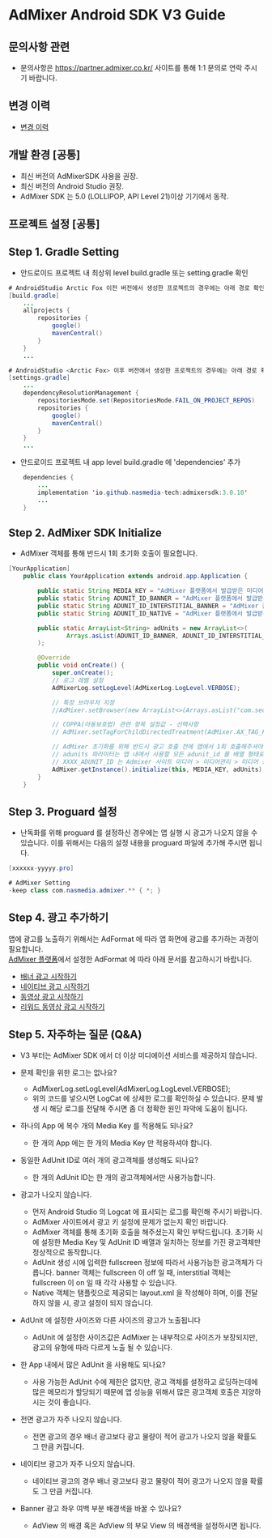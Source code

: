 # AdMixer Android SDK V3 Guide

## 문의사항 관련

- 문의사항은 https://partner.admixer.co.kr/ 사이트를 통해 1:1 문의로 연락 주시기 바랍니다.

## 변경 이력

- [변경 이력](HISTORY.md)

## 개발 환경 [공통]

- 최신 버전의 AdMixerSDK 사용을 권장.
- 최신 버전의 Android Studio 권장.
- AdMixer SDK 는 5.0 (LOLLIPOP, API Level 21)이상 기기에서 동작.

## 프로젝트 설정 [공통]

## Step 1. Gradle Setting

- 안드로이드 프로젝트 내 최상위 level build.gradle 또는 setting.gradle 확인

```java
# AndroidStudio Arctic Fox 이전 버전에서 생성한 프로젝트의 경우에는 아래 경로 확인.
[build.gradle]
    ...
    allprojects {
        repositories {
            google()
            mavenCentral()
        }
    }
    ...

# AndroidStudio <Arctic Fox> 이후 버전에서 생성한 프로젝트의 경우에는 아래 경로 확인.
[settings.gradle]
    ...
    dependencyResolutionManagement {
        repositoriesMode.set(RepositoriesMode.FAIL_ON_PROJECT_REPOS)
        repositories {
            google()
            mavenCentral()
        }
    }
    ...
```

- 안드로이드 프로젝트 내 app level build.gradle 에 'dependencies' 추가

```java
    dependencies {
        ...
        implementation 'io.github.nasmedia-tech:admixersdk:3.0.10'
        ...
    }
```

## Step 2. AdMixer SDK Initialize

- AdMixer 객체를 통해 반드시 1회 초기화 호출이 필요합니다.

```java
[YourApplication]
    public class YourApplication extends android.app.Application {

        public static String MEDIA_KEY = "AdMixer 플랫폼에서 발급받은 미디어 키";
        public static String ADUNIT_ID_BANNER = "AdMixer 플랫폼에서 발급받은 배너 ADUNIT_ID";
        public static String ADUNIT_ID_INTERSTITIAL_BANNER = "AdMixer 플랫폼에서 발급받은 전면 배너 ADUNIT_ID";
        public static String ADUNIT_ID_NATIVE = "AdMixer 플랫폼에서 발급받은 네이티브 ADUNIT_ID";

        public static ArrayList<String> adUnits = new ArrayList<>(
                Arrays.asList(ADUNIT_ID_BANNER, ADUNIT_ID_INTERSTITIAL_BANNER, ADUNIT_ID_NATIVE)
        );

        @Override
        public void onCreate() {
            super.onCreate();
            // 로그 레벨 설정
            AdMixerLog.setLogLevel(AdMixerLog.LogLevel.VERBOSE);

            // 특정 브라우저 지정
            //AdMixer.setBrowser(new ArrayList<>(Arrays.asList("com.sec.android.app.sbrowser", "com.android.chrome")));

            // COPPA(아동보호법) 관련 항목 설정값 - 선택사항
            // AdMixer.setTagForChildDirectedTreatment(AdMixer.AX_TAG_FOR_CHILD_DIRECTED_TREATMENT_FALSE);

            // AdMixer 초기화를 위해 반드시 광고 호출 전에 앱에서 1회 호출해주셔야 합니다.
            // adunits 파라미터는 앱 내에서 사용할 모든 adunit_id 를 배열 형태로 넘겨 주셔야 합니다.
            // XXXX_ADUNIT_ID 는 Admixer 사이트 미디어 > 미디어관리 > 미디어 등록에서 발급받은 Adunit ID 입니다.
            AdMixer.getInstance().initialize(this, MEDIA_KEY, adUnits);
        }
    }
```

## Step 3. Proguard 설정

- 난독화를 위해 proguard 를 설정하신 경우에는 앱 실행 시 광고가 나오지 않을 수 있습니다. 이를 위해서는 다음의 설정 내용을 proguard 파일에 추가해 주시면
  됩니다.

```java
[xxxxxx-yyyyy.pro]

# AdMixer Setting
-keep class com.nasmedia.admixer.** { *; }
```

## Step 4. 광고 추가하기

앱에 광고를 노출하기 위해서는 AdFormat 에 따라 앱 화면에 광고를 추가하는 과정이 필요합니다.<br/>
[AdMixer 플랫폼](https://partner.admixer.co.kr/)에서 설정한 AdFormat 에 따라 아래 문서를 참고하시기 바랍니다.

* [배너 광고 시작하기](BANNERAD.md)
* [네이티브 광고 시작하기](NATIVEAD.md)
* [동영상 광고 시작하기](VIDEO.md)
* [리워드 동영상 광고 시작하기](REWARD.md)

## Step 5. 자주하는 질문 (Q&A)
* V3 부터는 AdMixer SDK 에서 더 이상 미디에이션 서비스를 제공하지 않습니다.

* 문제 확인을 위한 로그는 없나요?
    - AdMixerLog.setLogLevel(AdMixerLog.LogLevel.VERBOSE);
    - 위의 코드를 넣으시면 LogCat 에 상세한 로그를 확인하실 수 있습니다. 문제 발생 시 해당 로그를 전달해 주시면 좀 더 정확한 원인 파악에 도움이 됩니다.

* 하나의 App 에 복수 개의 Media Key 를 적용해도 되나요?
    - 한 개의 App 에는 한 개의 Media Key 만 적용하셔야 합니다.

* 동일한 AdUnit ID로 여러 개의 광고객체를 생성해도 되나요?
    - 한 개의 AdUnit ID는 한 개의 광고객체에서만 사용가능합니다.

* 광고가 나오지 않습니다.
    - 먼저 Android Studio 의 Logcat 에 표시되는 로그를 확인해 주시기 바랍니다.
    - AdMixer 사이트에서 광고 키 설정에 문제가 없는지 확인 바랍니다.
    - AdMixer 객체를 통해 초기화 호출을 해주셨는지 확인 부탁드립니다. 초기화 시에 설정한 Media Key 및 AdUnit ID 배열과 일치하는 정보를 가진 광고객체만
      정상적으로 동작합니다.
    - AdUnit 생성 시에 입력한 fullscreen 정보에 따라서 사용가능한 광고객체가 다릅니다. banner 객체는 fullscreen 이 off 일 때,
      interstitial 객체는 fullscreen 이 on 일 때 각각 사용할 수 있습니다.
    - Native 객체는 탬플릿으로 제공되는 layout.xml 을 작성해야 하며, 이를 전달하지 않을 시, 광고 설정이 되지 않습니다.

* AdUnit 에 설정한 사이즈와 다른 사이즈의 광고가 노출됩니다
    - AdUnit 에 설정한 사이즈값은 AdMixer 는 내부적으로 사이즈가 보장되지만, 광고의 유형에 따라 다르게 노출 될 수 있습니다.

* 한 App 내에서 많은 AdUnit 을 사용해도 되나요?
    - 사용 가능한 AdUnit 수에 제한은 없지만, 광고 객체를 설정하고 로딩하는데에 많은 메모리가 할당되기 때문에 앱 성능을 위해서 많은 광고객체 호출은 지양하시는 것이
      좋습니다.

* 전면 광고가 자주 나오지 않습니다.
    - 전면 광고의 경우 배너 광고보다 광고 물량이 적어 광고가 나오지 않을 확률도 그 만큼 커집니다.

* 네이티브 광고가 자주 나오지 않습니다.
    - 네이티브 광고의 경우 배너 광고보다 광고 물량이 적어 광고가 나오지 않을 확률도 그 만큼 커집니다.

* Banner 광고 좌우 여백 부분 배경색을 바꿀 수 있나요?
    - AdView 의 배경 혹은 AdView 의 부모 View 의 배경색을 설정하시면 됩니다.
